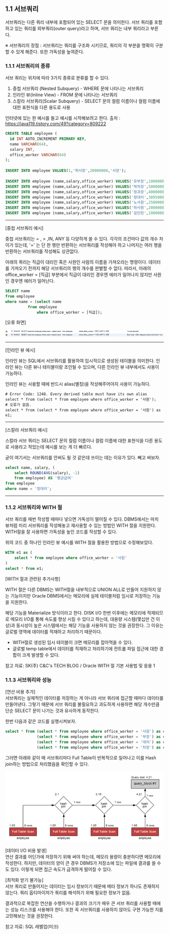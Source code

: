 ## 1.1 서브쿼리

서브쿼리는 다른 쿼리 내부에 포함되어 있는 SELECT 문을 의미한다. 서브 쿼리를 포함하고 있는 쿼리를 외부쿼리(outer query)라고 하며, 서브 쿼리는
내부 쿼리라고 부른다.

※ 서브쿼리의 장점 : 서브쿼리는 쿼리를 구조화 시키므로, 쿼리의 각 부분을 명확히 구분할 수 있게 해준다. 또한 가독성을 높여준다.

### 1.1.1 서브쿼리의 종류

서브 쿼리는 위치에 따라 3가지 종류로 분류를 할 수 있다.

1. 중첩 서브쿼리 (Nested Subquery) - WHERE 문에 나타나는 서브쿼리
2. 인라인 뷰(Inline View) - FROM 문에 나타나는 서브쿼리
3. 스칼라 서브쿼리(Scalar Subquery) - SELECT 문의 컬럼 이름이나 컬럼 이름에 대한 표현식을 다른 용도로 사용

인터넷에 있는 한 예시를 들고 예시를 시작해보려고 한다.
출처 : https://java119.tistory.com/49?category=809222

```SQL
CREATE TABLE employee (
  id INT AUTO_INCREMENT PRIMARY KEY,
  name VARCHAR(64),
  salary INT,
  office_worker VARCHAR(64)
);

INSERT INTO employee VALUES(1,'허사장',20000000,'사장');

INSERT INTO employee (name,salary,office_worker) VALUES('유부장',10000000,'부장');
INSERT INTO employee (name,salary,office_worker) VALUES('박차장',5000000,'차장');
INSERT INTO employee (name,salary,office_worker) VALUES('정과장',4000000,'과장');
INSERT INTO employee (name,salary,office_worker) VALUES('정대리',3895000,'대리');
INSERT INTO employee (name,salary,office_worker) VALUES('노사원',2500000,'사원');
INSERT INTO employee (name,salary,office_worker) VALUES('하사원',2000000,'사원');
INSERT INTO employee (name,salary,office_worker) VALUES('길인턴',1000000,'인턴');
```

---

[중첩 서브쿼리 예시]

중첩 서브쿼리는 = , > ,IN, ANY 등 다양하게 쓸 수 있다. 각각의 조건마다 값의 개수 차이가 있는데, 
'=' 는 단 한 행만 반환하는 서브쿼리를 작성해야 하고 나머지는 여러 행을 반환하는 서브쿼리를 작성해도 상관없다.

아래의 쿼리는 직급이 대리인 혹은 사원인 사람의 이름을 가져오라는 명령이다. 데이터를 가져오기 전까지 해당 서브쿼리의 행의 개수를
판별할 수 없다. 따라서, 아래의 office_worker = [직급] 부분에서 직급이 대리인 경우엔 에러가 일어나지 않지만 사원인 경우엔 에러가 일어난다.

```SQL
SELECT name
from employee
where name = (select name 
	      from employee
              where office_worker = [직급]);
```

[오류 화면]

![img.png](image/PaikMyeongGyu/img.png)

---

[인라인 뷰 예시]

인라인 뷰는 SQL에서 서브쿼리를 활용하여 임시적으로 생성된 테이블을 의미한다. 인라인 뷰는 다른 뷰나 테이블이랑 조인될 수 있으며, 
다른 인라인 뷰 내부에서도 사용이 가능하다.

인라인 뷰는 사용할 때에 반드시 alias(별칭)을 작성해주어야지 사용이 가능하다. 

```shell
# Error Code: 1248. Every derived table must have its own alias
select * from (select * from employee where office_worker = '사원');
# 오류가 없음.
select * from (select * from employee where office_worker = '사원') as e1;
```

---

[스칼라 서브쿼리 예시]

스칼라 서브 쿼리는  SELECT 문의 컬럼 이름이나 컬럼 이름에 대한 표현식을 다른 용도로 사용라고 적었는데 예시를 보는 게 더 빠르다. 

굳이 여기서는 서브쿼리를 안써도 될 것 같은데 쓰이는 데는 이유가 있다. 빼고 써보자.

```SQL
select name, salary, (
    select ROUND(AVG(salary), -1)
    from employee) AS '평균급여'
from employee
where name = '정대리';
```

---

### 1.1.2 서브쿼리와 WITH 절
서브 쿼리를 매번 작성할 때마다 넣으면 가독성이 떨어질 수 있다. DBMS에서는 마치 뷰처럼 미리 서브쿼리를 작성해놓고 재사용할 수 있는 방법인
WITH 절을 지원한다. WITH절을 잘 사용하면 가독성을 높인 코드를 작성할 수 있다.

위의 코드 중 하나인 인라인 뷰 예시를 WITH 절을 활용한 방법으로 수정해보았다.

```SQL
WITH e1 as (
    select * from employee where office_worker = '사원'
)
select * from e1;
```

[WITH 절과 관련된 추가사항]

WITH 절은 다른 DBMS는 WITH절을 내부적으로 UNION ALL로 만들어 지원하지 않는 기능이지만 Oracle DBMS에서는 메모리에 실제 테이블처럼 임시로 저장하는 기능을 지원한다.

해당 기능을 Materialize 방식이라고 한다. DISK I/O 한번 이후에는 메모리에 적재되므로 메모리 I/O를 통해 속도를 향상 시킬 수 있다고 하는데,
대용량 시스템(몇십만 건 이상)과 동시성이 높은 시스템에서는 해당 기능을 사용하지 않는 것을 권장한다. 그 이유는 글로벌 영역에 데이터를 적재하고 처리하기 때문이다. 

- WITH절로 생성된 임시 테이블이 크면 메모리를 잡아먹을 수 있다.
- 글로벌 temp table에서 데이터를 적재하고 처리하기에 컨트롤 파일 접근에 대한 경합이 크게 발생할 수 있다.

참고 자료: SK(주) C&C's TECH BLOG / Oracle WITH 절 기본 사용법 및 응용 1

### 1.1.3 서브쿼리와 성능

[연산 비용 추가]<br>
서브쿼리는 실체적인 데이터를 저장하는 게 아니라 서브 쿼리에 접근할 때마다 데이터를 만들어낸다. 그렇기 때문에 서브 쿼리를 불필요하고 과도하게 사용하면
해당 개수만큼 단순 SELECT 문이 나가는 것과 유사하게 동작한다.

한번 다음과 같은 코드를 실행시켜보자.

```SQL
select * from (select * from employee where office_worker = '사원') as e1,
              (select * from employee where office_worker = '부장') as e2,
              (select * from employee where office_worker = '대리') as e3,
              (select * from employee where office_worker = '차장') as e4;
```

그러면 아래와 같이 매 서브쿼리마다 Full Table이 반복적으로 일어나고 이를 Hash join하는 방법으로 처리했음을 확인할 수 있다.

![img.png](image/PaikMyeongGyu/subquery_plan.png)

[데이터 I/O 비용 발생] <br>
연산 결과를 어딘가에 저장하기 위해 써야 하는데, 메모리 용량이 충분하다면 메모리에 작성한다. 
하지만, 데이터의 양이 큰 경우 DBMS가 저장소에 있는 파일에 결과를 쓸 수도 있다. 이렇게 되면 접근 속도가 급격하게 떨어질 수 있다.

[최적화 받기 불가능] <br>
서브 쿼리로 만들어지는 데이터는 임시 정보이기 때문에 메타 정보가 하나도 존재하지 않는다.
쿼리 옵티마이저가 쿼리를 해석하기 위해 필요한 정보가 없음.

결과적으로 복잡한 연산을 수행하거나 결과의 크기가 매우 큰 서브 쿼리를 사용할 때에는 성능 리스크를 사용해야 한다.
또한 꼭 서브쿼리를 사용하지 않아도 구현 가능한 지를 고민해보는 것을 권장한다.

참고 자료: SQL 레벨업(미크)